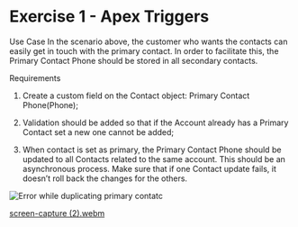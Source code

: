 # Exercise 1 - Apex Triggers
Use Case
In the scenario above, the customer who wants the contacts can easily get in touch with the primary contact. In order to facilitate this, the Primary Contact Phone should be stored in all secondary contacts.

Requirements
1.  Create a custom field on the Contact object: Primary Contact Phone(Phone);

2.  Validation should be added so that if the Account already has a Primary Contact set a new one cannot be added;

3.  When contact is set as primary, the Primary Contact Phone should be updated to all Contacts related to the same account. This should be an asynchronous process. Make sure that if one Contact update fails, it doesn’t roll back the changes for the others.


![Error while duplicating primary contatc ](https://github.com/felipeportugalll/OSF-Exercises/assets/108902942/206f72a3-2d3d-4eb0-a775-8a42ab6e473a)


[screen-capture (2).webm](https://github.com/felipeportugalll/OSF-Exercises/assets/108902942/9357a4c8-c1c9-4610-b38e-3502ff3154c0)
